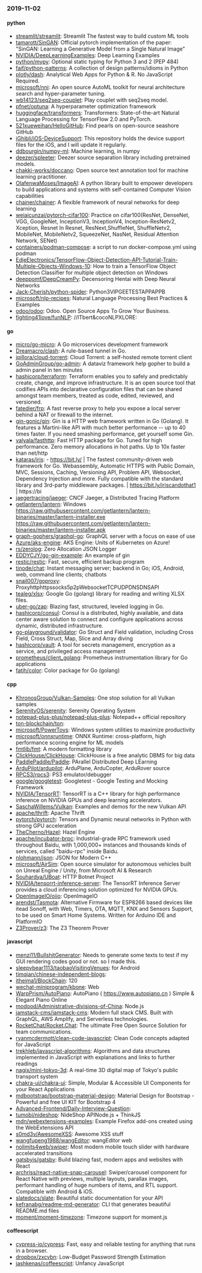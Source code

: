 ### 2019-11-02

#### python
* [streamlit/streamlit](https://github.com/streamlit/streamlit): Streamlit  The fastest way to build custom ML tools
* [tamarott/SinGAN](https://github.com/tamarott/SinGAN): Official pytorch implementation of the paper: "SinGAN: Learning a Generative Model from a Single Natural Image"
* [NVIDIA/DeepLearningExamples](https://github.com/NVIDIA/DeepLearningExamples): Deep Learning Examples
* [python/mypy](https://github.com/python/mypy): Optional static typing for Python 3 and 2 (PEP 484)
* [faif/python-patterns](https://github.com/faif/python-patterns): A collection of design patterns/idioms in Python
* [plotly/dash](https://github.com/plotly/dash): Analytical Web Apps for Python & R. No JavaScript Required.
* [microsoft/nni](https://github.com/microsoft/nni): An open source AutoML toolkit for neural architecture search and hyper-parameter tuning.
* [wb14123/seq2seq-couplet](https://github.com/wb14123/seq2seq-couplet): Play couplet with seq2seq model. 
* [pfnet/optuna](https://github.com/pfnet/optuna): A hyperparameter optimization framework
* [huggingface/transformers](https://github.com/huggingface/transformers):  Transformers: State-of-the-art Natural Language Processing for TensorFlow 2.0 and PyTorch.
* [521xueweihan/HelloGitHub](https://github.com/521xueweihan/HelloGitHub): Find pearls on open-source seashore  GitHub 
* [iGhibli/iOS-DeviceSupport](https://github.com/iGhibli/iOS-DeviceSupport): This repository holds the device support files for the iOS, and I will update it regularly.
* [ddbourgin/numpy-ml](https://github.com/ddbourgin/numpy-ml): Machine learning, in numpy
* [deezer/spleeter](https://github.com/deezer/spleeter): Deezer source separation library including pretrained models.
* [chakki-works/doccano](https://github.com/chakki-works/doccano): Open source text annotation tool for machine learning practitioner.
* [OlafenwaMoses/ImageAI](https://github.com/OlafenwaMoses/ImageAI): A python library built to empower developers to build applications and systems with self-contained Computer Vision capabilities
* [chainer/chainer](https://github.com/chainer/chainer): A flexible framework of neural networks for deep learning
* [weiaicunzai/pytorch-cifar100](https://github.com/weiaicunzai/pytorch-cifar100): Practice on cifar100(ResNet, DenseNet, VGG, GoogleNet, InceptionV3, InceptionV4, Inception-ResNetv2, Xception, Resnet In Resnet, ResNext,ShuffleNet, ShuffleNetv2, MobileNet, MobileNetv2, SqueezeNet, NasNet, Residual Attention Network, SENet)
* [containers/podman-compose](https://github.com/containers/podman-compose): a script to run docker-compose.yml using podman
* [EdjeElectronics/TensorFlow-Object-Detection-API-Tutorial-Train-Multiple-Objects-Windows-10](https://github.com/EdjeElectronics/TensorFlow-Object-Detection-API-Tutorial-Train-Multiple-Objects-Windows-10): How to train a TensorFlow Object Detection Classifier for multiple object detection on Windows
* [deeppomf/DeepCreamPy](https://github.com/deeppomf/DeepCreamPy): Decensoring Hentai with Deep Neural Networks
* [Jack-Cherish/python-spider](https://github.com/Jack-Cherish/python-spider): Python3VIPGEETESTAPPAPPB
* [microsoft/nlp-recipes](https://github.com/microsoft/nlp-recipes): Natural Language Processing Best Practices & Examples
* [odoo/odoo](https://github.com/odoo/odoo): Odoo. Open Source Apps To Grow Your Business.
* [fighting41love/funNLP](https://github.com/fighting41love/funNLP): //ITbert&cocoNLPXLORE:

#### go
* [micro/go-micro](https://github.com/micro/go-micro): A Go microservices development framework
* [Dreamacro/clash](https://github.com/Dreamacro/clash): A rule-based tunnel in Go.
* [jpillora/cloud-torrent](https://github.com/jpillora/cloud-torrent): Cloud Torrent: a self-hosted remote torrent client
* [GoAdminGroup/go-admin](https://github.com/GoAdminGroup/go-admin): A dataviz framework help gopher to build a admin panel in ten minutes
* [hashicorp/terraform](https://github.com/hashicorp/terraform): Terraform enables you to safely and predictably create, change, and improve infrastructure. It is an open source tool that codifies APIs into declarative configuration files that can be shared amongst team members, treated as code, edited, reviewed, and versioned.
* [fatedier/frp](https://github.com/fatedier/frp): A fast reverse proxy to help you expose a local server behind a NAT or firewall to the internet.
* [gin-gonic/gin](https://github.com/gin-gonic/gin): Gin is a HTTP web framework written in Go (Golang). It features a Martini-like API with much better performance -- up to 40 times faster. If you need smashing performance, get yourself some Gin.
* [valyala/fasthttp](https://github.com/valyala/fasthttp): Fast HTTP package for Go. Tuned for high performance. Zero memory allocations in hot paths. Up to 10x faster than net/http
* [kataras/iris](https://github.com/kataras/iris):  - https://bit.ly/ | The fastest community-driven web framework for Go. Webassembly, Automatic HTTPS with Public Domain, MVC, Sessions, Caching, Versioning API, Problem API, Websocket, Dependency Injection and more. Fully compatible with the standard library and 3rd-party middleware packages. | https://bit.ly/iriscandothat1 | https://bi
* [jaegertracing/jaeger](https://github.com/jaegertracing/jaeger): CNCF Jaeger, a Distributed Tracing Platform
* [getlantern/lantern](https://github.com/getlantern/lantern): Windows https://raw.githubusercontent.com/getlantern/lantern-binaries/master/lantern-installer.exe  https://raw.githubusercontent.com/getlantern/lantern-binaries/master/lantern-installer.apk
* [graph-gophers/graphql-go](https://github.com/graph-gophers/graphql-go): GraphQL server with a focus on ease of use
* [Azure/aks-engine](https://github.com/Azure/aks-engine): AKS Engine: Units of Kubernetes on Azure!
* [rs/zerolog](https://github.com/rs/zerolog): Zero Allocation JSON Logger
* [EDDYCJY/go-gin-example](https://github.com/EDDYCJY/go-gin-example): An example of gin
* [restic/restic](https://github.com/restic/restic): Fast, secure, efficient backup program
* [tinode/chat](https://github.com/tinode/chat): Instant messaging server; backend in Go; iOS, Android, web, command line clients; chatbots
* [snail007/goproxy](https://github.com/snail007/goproxy): Proxyhttphttpssocks5p2pWebsocketTCPUDPDNSDNSAPI
* [tealeg/xlsx](https://github.com/tealeg/xlsx): Google Go (golang) library for reading and writing XLSX files.
* [uber-go/zap](https://github.com/uber-go/zap): Blazing fast, structured, leveled logging in Go.
* [hashicorp/consul](https://github.com/hashicorp/consul): Consul is a distributed, highly available, and data center aware solution to connect and configure applications across dynamic, distributed infrastructure.
* [go-playground/validator](https://github.com/go-playground/validator): Go Struct and Field validation, including Cross Field, Cross Struct, Map, Slice and Array diving
* [hashicorp/vault](https://github.com/hashicorp/vault): A tool for secrets management, encryption as a service, and privileged access management
* [prometheus/client_golang](https://github.com/prometheus/client_golang): Prometheus instrumentation library for Go applications
* [fatih/color](https://github.com/fatih/color): Color package for Go (golang)

#### cpp
* [KhronosGroup/Vulkan-Samples](https://github.com/KhronosGroup/Vulkan-Samples): One stop solution for all Vulkan samples
* [SerenityOS/serenity](https://github.com/SerenityOS/serenity): Serenity Operating System
* [notepad-plus-plus/notepad-plus-plus](https://github.com/notepad-plus-plus/notepad-plus-plus): Notepad++ official repository
* [ton-blockchain/ton](https://github.com/ton-blockchain/ton): 
* [microsoft/PowerToys](https://github.com/microsoft/PowerToys): Windows system utilities to maximize productivity
* [microsoft/onnxruntime](https://github.com/microsoft/onnxruntime): ONNX Runtime: cross-platform, high performance scoring engine for ML models
* [fmtlib/fmt](https://github.com/fmtlib/fmt): A modern formatting library
* [ClickHouse/ClickHouse](https://github.com/ClickHouse/ClickHouse): ClickHouse is a free analytic DBMS for big data
* [PaddlePaddle/Paddle](https://github.com/PaddlePaddle/Paddle): PArallel Distributed Deep LEarning 
* [ArduPilot/ardupilot](https://github.com/ArduPilot/ardupilot): ArduPlane, ArduCopter, ArduRover source
* [RPCS3/rpcs3](https://github.com/RPCS3/rpcs3): PS3 emulator/debugger
* [google/googletest](https://github.com/google/googletest): Googletest - Google Testing and Mocking Framework
* [NVIDIA/TensorRT](https://github.com/NVIDIA/TensorRT): TensorRT is a C++ library for high performance inference on NVIDIA GPUs and deep learning accelerators.
* [SaschaWillems/Vulkan](https://github.com/SaschaWillems/Vulkan): Examples and demos for the new Vulkan API
* [apache/thrift](https://github.com/apache/thrift): Apache Thrift
* [pytorch/pytorch](https://github.com/pytorch/pytorch): Tensors and Dynamic neural networks in Python with strong GPU acceleration
* [TheCherno/Hazel](https://github.com/TheCherno/Hazel): Hazel Engine
* [apache/incubator-brpc](https://github.com/apache/incubator-brpc): Industrial-grade RPC framework used throughout Baidu, with 1,000,000+ instances and thousands kinds of services, called "baidu-rpc" inside Baidu.
* [nlohmann/json](https://github.com/nlohmann/json): JSON for Modern C++
* [microsoft/AirSim](https://github.com/microsoft/AirSim): Open source simulator for autonomous vehicles built on Unreal Engine / Unity, from Microsoft AI & Research
* [Souhardya/UBoat](https://github.com/Souhardya/UBoat): HTTP Botnet Project
* [NVIDIA/tensorrt-inference-server](https://github.com/NVIDIA/tensorrt-inference-server): The TensorRT Inference Server provides a cloud inferencing solution optimized for NVIDIA GPUs.
* [OpenImageIO/oiio](https://github.com/OpenImageIO/oiio): OpenImageIO
* [arendst/Tasmota](https://github.com/arendst/Tasmota): Alternative Firmware for ESP8266 based devices like itead Sonoff, with Web, Timers, OTA, MQTT, KNX and Sensors Support, to be used on Smart Home Systems. Written for Arduino IDE and PlatformIO
* [Z3Prover/z3](https://github.com/Z3Prover/z3): The Z3 Theorem Prover

#### javascript
* [menzi11/BullshitGenerator](https://github.com/menzi11/BullshitGenerator): Needs to generate some texts to test if my GUI rendering codes good or not. so I made this.
* [sleepybear1113/taobaoVisitingVenues](https://github.com/sleepybear1113/taobaoVisitingVenues):  for Android
* [timqian/chinese-independent-blogs](https://github.com/timqian/chinese-independent-blogs): 
* [itheima1/BlockChain](https://github.com/itheima1/BlockChain):  120 
* [wechat-miniprogram/kbone](https://github.com/wechat-miniprogram/kbone): Web 
* [WarpPrism/AutoPiano](https://github.com/WarpPrism/AutoPiano):   AutoPiano ( https://www.autopiano.cn ) Simple & Elegant Piano Online
* [modood/Administrative-divisions-of-China](https://github.com/modood/Administrative-divisions-of-China):       Node.js 
* [jamstack-cms/jamstack-cms](https://github.com/jamstack-cms/jamstack-cms): Modern full stack CMS. Built with GraphQL, AWS Amplify, and Serverless technologies.
* [RocketChat/Rocket.Chat](https://github.com/RocketChat/Rocket.Chat): The ultimate Free Open Source Solution for team communications.
* [ryanmcdermott/clean-code-javascript](https://github.com/ryanmcdermott/clean-code-javascript):  Clean Code concepts adapted for JavaScript
* [trekhleb/javascript-algorithms](https://github.com/trekhleb/javascript-algorithms):  Algorithms and data structures implemented in JavaScript with explanations and links to further readings
* [nagix/mini-tokyo-3d](https://github.com/nagix/mini-tokyo-3d): A real-time 3D digital map of Tokyo's public transport system
* [chakra-ui/chakra-ui](https://github.com/chakra-ui/chakra-ui): Simple, Modular & Accessible UI Components for your React Applications
* [mdbootstrap/bootstrap-material-design](https://github.com/mdbootstrap/bootstrap-material-design): Material Design for Bootstrap - Powerful and free UI KIT for Bootstrap 4
* [Advanced-Frontend/Daily-Interview-Question](https://github.com/Advanced-Frontend/Daily-Interview-Question): 
* [tumobi/nideshop](https://github.com/tumobi/nideshop): NideShop  APINode.js + ThinkJS
* [mdn/webextensions-examples](https://github.com/mdn/webextensions-examples): Example Firefox add-ons created using the WebExtensions API
* [s0md3v/AwesomeXSS](https://github.com/s0md3v/AwesomeXSS): Awesome XSS stuff
* [wangfupeng1988/wangEditor](https://github.com/wangfupeng1988/wangEditor): wangEditor  web
* [nolimits4web/swiper](https://github.com/nolimits4web/swiper): Most modern mobile touch slider with hardware accelerated transitions
* [gatsbyjs/gatsby](https://github.com/gatsbyjs/gatsby): Build blazing fast, modern apps and websites with React
* [archriss/react-native-snap-carousel](https://github.com/archriss/react-native-snap-carousel): Swiper/carousel component for React Native with previews, multiple layouts, parallax images, performant handling of huge numbers of items, and RTL support. Compatible with Android & iOS.
* [slatedocs/slate](https://github.com/slatedocs/slate): Beautiful static documentation for your API
* [kefranabg/readme-md-generator](https://github.com/kefranabg/readme-md-generator):  CLI that generates beautiful README.md files
* [moment/moment-timezone](https://github.com/moment/moment-timezone): Timezone support for moment.js

#### coffeescript
* [cypress-io/cypress](https://github.com/cypress-io/cypress): Fast, easy and reliable testing for anything that runs in a browser.
* [dropbox/zxcvbn](https://github.com/dropbox/zxcvbn): Low-Budget Password Strength Estimation
* [jashkenas/coffeescript](https://github.com/jashkenas/coffeescript): Unfancy JavaScript
